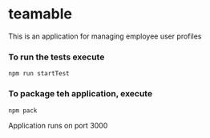 # teamable
This is an application for managing employee user profiles

### To run the tests execute

    npm run startTest

### To package teh application, execute

    npm pack


Application runs on port 3000
